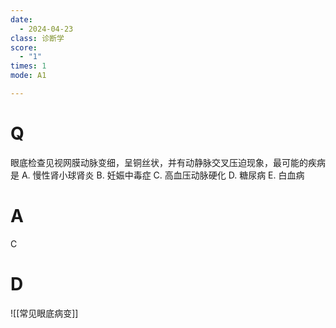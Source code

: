 ```yaml
---
date:
  - 2024-04-23
class: 诊断学
score:
  - "1"
times: 1
mode: A1

--- 
```



# Q
眼底检查见视网膜动脉变细，呈铜丝状，并有动静脉交叉压迫现象，最可能的疾病是
A. 慢性肾小球肾炎 
B. 妊娠中毒症 
C. 高血压动脉硬化
D. 糖尿病 
E. 白血病

# A

C



# D
![[常见眼底病变]]